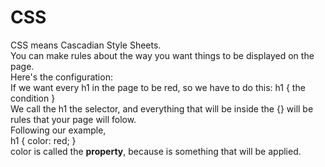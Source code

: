 # CSS
CSS means Cascadian Style Sheets.  
You can make rules about the way you want things to be displayed on the page.  
Here's the configuration:  
If we want every h1 in the page to be red, so we have to do this:
h1 { the condition }  
We call the h1 the selector, and everything that will be inside the {} will be rules that your page will folow.  
Following our example,  
h1 { color: red; }  
color is called the **property**, because is something that will be applied.